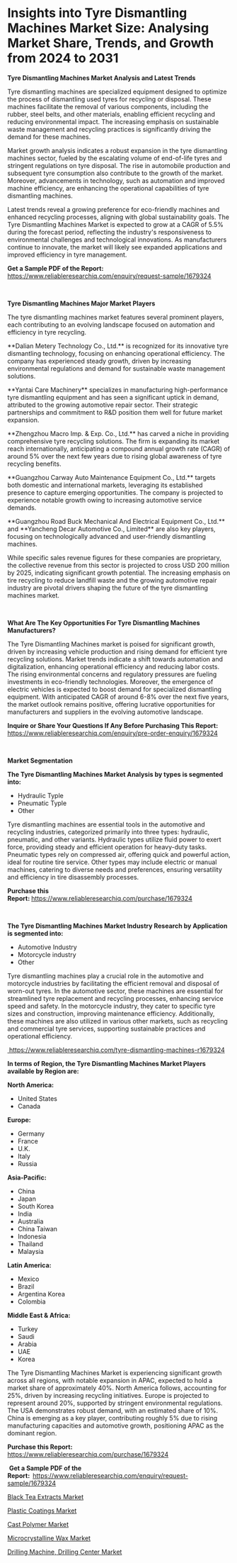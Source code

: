 <p><h1>Insights into Tyre Dismantling Machines Market Size: Analysing Market Share, Trends, and Growth from 2024 to 2031</h1></p><p><strong>Tyre Dismantling Machines Market Analysis and Latest Trends</strong></p>
<p><p>Tyre dismantling machines are specialized equipment designed to optimize the process of dismantling used tyres for recycling or disposal. These machines facilitate the removal of various components, including the rubber, steel belts, and other materials, enabling efficient recycling and reducing environmental impact. The increasing emphasis on sustainable waste management and recycling practices is significantly driving the demand for these machines.</p><p>Market growth analysis indicates a robust expansion in the tyre dismantling machines sector, fueled by the escalating volume of end-of-life tyres and stringent regulations on tyre disposal. The rise in automobile production and subsequent tyre consumption also contribute to the growth of the market. Moreover, advancements in technology, such as automation and improved machine efficiency, are enhancing the operational capabilities of tyre dismantling machines.</p><p>Latest trends reveal a growing preference for eco-friendly machines and enhanced recycling processes, aligning with global sustainability goals. The Tyre Dismantling Machines Market is expected to grow at a CAGR of 5.5% during the forecast period, reflecting the industry's responsiveness to environmental challenges and technological innovations. As manufacturers continue to innovate, the market will likely see expanded applications and improved efficiency in tyre management.</p></p>
<p><strong>Get a Sample PDF of the Report:&nbsp;</strong> <a href="https://www.reliableresearchiq.com/enquiry/request-sample/1679324?utm_campaign=1136&utm_medium=2&utm_source=Github&utm_content=ia&utm_term=03102024&utm_id=tyre-dismantling-machines">https://www.reliableresearchiq.com/enquiry/request-sample/1679324</a></p>
<p>&nbsp;</p>
<p><strong>Tyre Dismantling Machines Major Market Players</strong></p>
<p><p>The tyre dismantling machines market features several prominent players, each contributing to an evolving landscape focused on automation and efficiency in tyre recycling. </p><p>**Dalian Metery Technology Co., Ltd.** is recognized for its innovative tyre dismantling technology, focusing on enhancing operational efficiency. The company has experienced steady growth, driven by increasing environmental regulations and demand for sustainable waste management solutions.</p><p>**Yantai Care Machinery** specializes in manufacturing high-performance tyre dismantling equipment and has seen a significant uptick in demand, attributed to the growing automotive repair sector. Their strategic partnerships and commitment to R&D position them well for future market expansion.</p><p>**Zhengzhou Macro Imp. & Exp. Co., Ltd.** has carved a niche in providing comprehensive tyre recycling solutions. The firm is expanding its market reach internationally, anticipating a compound annual growth rate (CAGR) of around 5% over the next few years due to rising global awareness of tyre recycling benefits.</p><p>**Guangzhou Carway Auto Maintenance Equipment Co., Ltd.** targets both domestic and international markets, leveraging its established presence to capture emerging opportunities. The company is projected to experience notable growth owing to increasing automotive service demands.</p><p>**Guangzhou Road Buck Mechanical And Electrical Equipment Co., Ltd.** and **Yancheng Decar Automotive Co., Limited** are also key players, focusing on technologically advanced and user-friendly dismantling machines. </p><p>While specific sales revenue figures for these companies are proprietary, the collective revenue from this sector is projected to cross USD 200 million by 2025, indicating significant growth potential. The increasing emphasis on tire recycling to reduce landfill waste and the growing automotive repair industry are pivotal drivers shaping the future of the tyre dismantling machines market.</p></p>
<p>&nbsp;</p>
<p><strong>What Are The Key Opportunities For Tyre Dismantling Machines Manufacturers?</strong></p>
<p><p>The Tyre Dismantling Machines market is poised for significant growth, driven by increasing vehicle production and rising demand for efficient tyre recycling solutions. Market trends indicate a shift towards automation and digitalization, enhancing operational efficiency and reducing labor costs. The rising environmental concerns and regulatory pressures are fueling investments in eco-friendly technologies. Moreover, the emergence of electric vehicles is expected to boost demand for specialized dismantling equipment. With anticipated CAGR of around 6-8% over the next five years, the market outlook remains positive, offering lucrative opportunities for manufacturers and suppliers in the evolving automotive landscape.</p></p>
<p><strong>Inquire or Share Your Questions If Any Before Purchasing This Report:</strong> <a href="https://www.reliableresearchiq.com/enquiry/pre-order-enquiry/1679324?utm_campaign=1136&utm_medium=2&utm_source=Github&utm_content=ia&utm_term=03102024&utm_id=tyre-dismantling-machines">https://www.reliableresearchiq.com/enquiry/pre-order-enquiry/1679324</a></p>
<p>&nbsp;</p>
<p><strong>Market Segmentation</strong></p>
<p><strong>The Tyre Dismantling Machines Market Analysis by types is segmented into:</strong></p>
<p><ul><li>Hydraulic Typle</li><li>Pneumatic Typle</li><li>Other</li></ul></p>
<p><p>Tyre dismantling machines are essential tools in the automotive and recycling industries, categorized primarily into three types: hydraulic, pneumatic, and other variants. Hydraulic types utilize fluid power to exert force, providing steady and efficient operation for heavy-duty tasks. Pneumatic types rely on compressed air, offering quick and powerful action, ideal for routine tire service. Other types may include electric or manual machines, catering to diverse needs and preferences, ensuring versatility and efficiency in tire disassembly processes.</p></p>
<p><strong>Purchase this Report:&nbsp;</strong><a href="https://www.reliableresearchiq.com/purchase/1679324?utm_campaign=1136&utm_medium=2&utm_source=Github&utm_content=ia&utm_term=03102024&utm_id=tyre-dismantling-machines">https://www.reliableresearchiq.com/purchase/1679324</a></p>
<p>&nbsp;</p>
<p><strong>The Tyre Dismantling Machines Market Industry Research by Application is segmented into:</strong></p>
<p><ul><li>Automotive Industry</li><li>Motorcycle industry</li><li>Other</li></ul></p>
<p><p>Tyre dismantling machines play a crucial role in the automotive and motorcycle industries by facilitating the efficient removal and disposal of worn-out tyres. In the automotive sector, these machines are essential for streamlined tyre replacement and recycling processes, enhancing service speed and safety. In the motorcycle industry, they cater to specific tyre sizes and construction, improving maintenance efficiency. Additionally, these machines are also utilized in various other markets, such as recycling and commercial tyre services, supporting sustainable practices and operational efficiency.</p></p>
<p><a href="https://www.reliableresearchiq.com/tyre-dismantling-machines-r1679324?utm_campaign=1136&utm_medium=2&utm_source=Github&utm_content=ia&utm_term=03102024&utm_id=tyre-dismantling-machines">&nbsp;https://www.reliableresearchiq.com/tyre-dismantling-machines-r1679324</a></p>
<p><strong>In terms of Region, the Tyre Dismantling Machines Market Players available by Region are:</strong></p>
<p>
    <p> <strong> North America: </strong>
        <ul>
            <li>United States</li>
            <li>Canada</li>
        </ul>
        </p> 
    <p> <strong> Europe: </strong>
        <ul>
            <li>Germany</li>
            <li>France</li>
            <li>U.K.</li>
            <li>Italy</li>
            <li>Russia</li>
        </ul>
        </p> 
    <p> <strong> Asia-Pacific: </strong>
        <ul>
            <li>China</li>
            <li>Japan</li>
            <li>South Korea</li>
            <li>India</li>
            <li>Australia</li>
            <li>China Taiwan</li>
            <li>Indonesia</li>
            <li>Thailand</li>
            <li>Malaysia</li>
        </ul>
        </p> 
    <p> <strong> Latin America: </strong>
        <ul>
            <li>Mexico</li>
            <li>Brazil</li>
            <li>Argentina Korea</li>
            <li>Colombia</li>
        </ul>
        </p> 
    <p> <strong> Middle East & Africa: </strong>
        <ul>
            <li>Turkey</li>
            <li>Saudi</li>
            <li>Arabia</li>
            <li>UAE</li>
            <li>Korea</li>
        </ul>
    </p>
    </p>
<p><p>The Tyre Dismantling Machines Market is experiencing significant growth across all regions, with notable expansion in APAC, expected to hold a market share of approximately 40%. North America follows, accounting for 25%, driven by increasing recycling initiatives. Europe is projected to represent around 20%, supported by stringent environmental regulations. The USA demonstrates robust demand, with an estimated share of 10%. China is emerging as a key player, contributing roughly 5% due to rising manufacturing capacities and automotive growth, positioning APAC as the dominant region.</p></p>
<p><strong>Purchase this Report: </strong><a href="https://www.reliableresearchiq.com/purchase/1679324?utm_campaign=1136&utm_medium=2&utm_source=Github&utm_content=ia&utm_term=03102024&utm_id=tyre-dismantling-machines">https://www.reliableresearchiq.com/purchase/1679324</a></p>
<p>&nbsp;<strong>Get a Sample PDF of the Report:&nbsp;&nbsp;</strong><a href="https://www.reliableresearchiq.com/enquiry/request-sample/1679324?utm_campaign=1136&utm_medium=2&utm_source=Github&utm_content=ia&utm_term=03102024&utm_id=tyre-dismantling-machines">https://www.reliableresearchiq.com/enquiry/request-sample/1679324</a></p>
<p><strong></strong></p>
<p><p><a href="https://www.linkedin.com/pulse/navigating-global-black-tea-extracts-market-landscape-trends-wverc?utm_campaign=1136&utm_medium=2&utm_source=Github&utm_content=ia&utm_term=03102024&utm_id=tyre-dismantling-machines">Black Tea Extracts Market</a></p><p><a href="https://www.linkedin.com/pulse/plastic-coatings-market-trends-strategic-insights-2024--lajzc?utm_campaign=1136&utm_medium=2&utm_source=Github&utm_content=ia&utm_term=03102024&utm_id=tyre-dismantling-machines">Plastic Coatings Market</a></p><p><a href="https://www.linkedin.com/pulse/global-perspectives-cast-polymer-market-trends-forecast-nv9bc?utm_campaign=1136&utm_medium=2&utm_source=Github&utm_content=ia&utm_term=03102024&utm_id=tyre-dismantling-machines">Cast Polymer Market</a></p><p><a href="https://www.linkedin.com/pulse/microcrystalline-wax-market-trends-detailed-study-its-segmentation-achbe?utm_campaign=1136&utm_medium=2&utm_source=Github&utm_content=ia&utm_term=03102024&utm_id=tyre-dismantling-machines">Microcrystalline Wax Market</a></p><p><a href="https://github.com/AnamariaDemiri475/Market-Research-Report-List-1/blob/main/drilling-machine-drilling-center-market.md?utm_campaign=1136&utm_medium=2&utm_source=Github&utm_content=ia&utm_term=03102024&utm_id=tyre-dismantling-machines">Drilling Machine, Drilling Center Market</a></p></p>